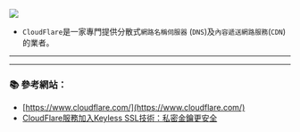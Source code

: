 ![](https://www.cloudflare.com/media/images/core/cloudflare-logo.png)

- `CloudFlare`是一家專門提供分散式`網路名稱伺服器` (`DNS`)及`內容遞送網路服務`(`CDN`)的業者。

----------


----------
### :books: 參考網站：
- [https://www.cloudflare.com/](https://www.cloudflare.com/)
- [CloudFlare服務加入Keyless SSL技術：私密金鑰更安全](http://www.ithome.com.tw/news/91035)